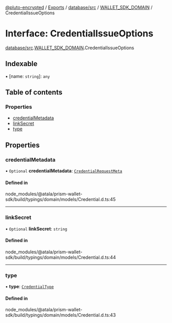 [@pluto-encrypted](../README.md) / [Exports](../modules.md) / [database/src](../modules/database_src.md) / [WALLET\_SDK\_DOMAIN](../modules/database_src.WALLET_SDK_DOMAIN.md) / CredentialIssueOptions

# Interface: CredentialIssueOptions

[database/src](../modules/database_src.md).[WALLET\_SDK\_DOMAIN](../modules/database_src.WALLET_SDK_DOMAIN.md).CredentialIssueOptions

## Indexable

▪ [name: `string`]: `any`

## Table of contents

### Properties

- [credentialMetadata](database_src.WALLET_SDK_DOMAIN.CredentialIssueOptions.md#credentialmetadata)
- [linkSecret](database_src.WALLET_SDK_DOMAIN.CredentialIssueOptions.md#linksecret)
- [type](database_src.WALLET_SDK_DOMAIN.CredentialIssueOptions.md#type)

## Properties

### credentialMetadata

• `Optional` **credentialMetadata**: [`CredentialRequestMeta`](database_src.WALLET_SDK_DOMAIN.Anoncreds.CredentialRequestMeta.md)

#### Defined in

node_modules/@atala/prism-wallet-sdk/build/typings/domain/models/Credential.d.ts:45

___

### linkSecret

• `Optional` **linkSecret**: `string`

#### Defined in

node_modules/@atala/prism-wallet-sdk/build/typings/domain/models/Credential.d.ts:44

___

### type

• **type**: [`CredentialType`](../enums/database_src.WALLET_SDK_DOMAIN.CredentialType.md)

#### Defined in

node_modules/@atala/prism-wallet-sdk/build/typings/domain/models/Credential.d.ts:43
